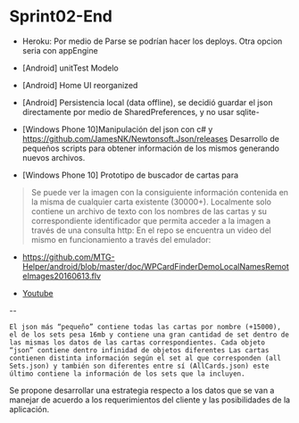 Sprint02-End
===================


- Heroku: Por medio de Parse se podrían hacer los deploys. Otra opcion seria con appEngine


- [Android] unitTest Modelo 
- [Android] Home UI reorganized  

- [Android] Persistencia local (data offline), se decidió guardar el json directamente por medio de SharedPreferences, y no usar sqlite-

- [Windows Phone 10]Manipulación del json con c# y https://github.com/JamesNK/Newtonsoft.Json/releases Desarrollo de pequeños scripts para obtener información de los mismos generando nuevos  archivos.
- [Windows Phone 10] Prototipo de buscador de cartas para 
>  Se puede ver la imagen con la consiguiente información contenida en la misma de cualquier carta existente (30000+). Localmente solo contiene un archivo de texto con los nombres de las cartas y su correspondiente identificador que permita acceder a la imagen a través de una consulta http:
En el repo se encuentra un video del mismo en funcionamiento a través del emulador:
- https://github.com/MTG-Helper/android/blob/master/doc/WPCardFinderDemoLocalNamesRemoteImages20160613.flv

- [Youtube](https://youtu.be/S0v4QQTYsTM)

--


    El json más “pequeño” contiene todas las cartas por nombre (+15000), el de los sets pesa 16mb y contiene una gran cantidad de set dentro de las mismas los datos de las cartas correspondientes. Cada objeto “json” contiene dentro infinidad de objetos diferentes Las cartas contienen distinta información según el set al que corresponden (all Sets.json) y también son diferentes entre sí (AllCards.json) este último contiene la información de los sets que la incluyen. 

Se propone desarrollar una estrategia respecto a los datos que se van a manejar de acuerdo a los requerimientos del cliente y las posibilidades de la aplicación.
